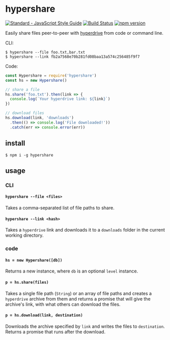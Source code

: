 # hypershare

[![Standard - JavaScript Style Guide](https://img.shields.io/badge/code%20style-standard-brightgreen.svg)](http://standardjs.com/) [![Build Status](https://travis-ci.org/gerhardberger/hypershare.svg?branch=master)](https://travis-ci.org/gerhardberger/hypershare) [![npm version](https://badge.fury.io/js/hypershare.svg)](https://badge.fury.io/js/hypershare)

Easily share files peer-to-peer with [hyperdrive](https://github.com/mafintosh/hyperdrive)
from code or command line.

CLI:
```
$ hypershare --file foo.txt,bar.txt
$ hypershare --link fb2a7568e70b281fd08baa13a574c256485f9f7
```

Code:
``` js
const Hypershare = require('hypershare')
const hs = new Hypershare()

// share a file
hs.share('foo.txt').then(link => {
  console.log(`Your hyperdrive link: ${link}`)
})

// download files
hs.download(link, 'downloads')
  .then(() => console.log('File downloaded!'))
  .catch(err => console.error(err))
```

## install

```
$ npm i -g hypershare
```

## usage

### CLI

#### `hypershare --file <files>`

Takes a comma-separated list of file paths to share.

#### `hypershare --link <hash>`

Takes a `hyperdrive` link and downloads it to a `downloads` folder in the
current working directory.

### code

#### `hs = new Hypershare([db])`

Returns a new instance, where `db` is an optional `level` instance.

#### `p = hs.share(files)`

Takes a single file path (`String`) or an array of file paths and creates a
`hyperdrive` archive from them and returns a promise that will give the
archive's link, with what others can download the files.

#### `p = hs.download(link, destination)`

Downloads the archive specified by `link` and writes the files to `destination`.
Returns a promise that runs after the download.
